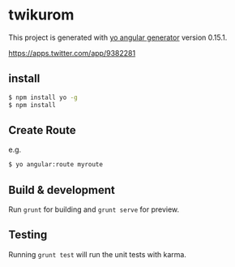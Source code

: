 # twikurom

This project is generated with [yo angular generator](https://github.com/yeoman/generator-angular)
version 0.15.1.

https://apps.twitter.com/app/9382281


## install

```sh
$ npm install yo -g
$ npm install
```

## Create Route

e.g.
```sh
$ yo angular:route myroute
```

## Build & development

Run `grunt` for building and `grunt serve` for preview.

## Testing

Running `grunt test` will run the unit tests with karma.

